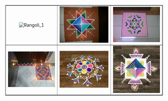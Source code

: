<html lang="en">
<head>
  <meta charset="utf-8">
  <title>CV Projects</title>
</head>
<body>
  <table border="1">
	  <tbody>
		  <tr>
			  <td width="33%" align="center" valign="center">
				  <img src="docs/Rangoli/Rangoli_1.jpg" alt="Rangoli_1">
				  <br>
			  </td>
			  <td width="34%" align="center" valign="center">
				  <img src="/Rangoli/Rangoli_2.jpg" alt="Rangoli_2">
				  <br>
			  </td>
			  <td width="33%" align="center" valign="center">
				  <img src="/Rangoli/Rangoli_3.jpg" alt="Rangoli_3">
				  <br>
			  </td>
		  </tr>
		  <tr>
			  <td width="33%" align="center" valign="center">
				  <img src="/Rangoli/Rangoli_4.jpg" alt="Rangoli_4">
				  <br>
			  </td>
			  <td width="34%" align="center" valign="center">
				  <img src="/Rangoli/Rangoli_5.jpg" alt="Rangoli_5">
				  <br>
			  </td>
			  <td width="33%" align="center" valign="center">
				  <img src="/Rangoli/Rangoli_6.jpg" alt="Rangoli_6">
				  <br>
			  </td>
		  </tr>
	  </tbody>
  </table>
</body>
</html>
